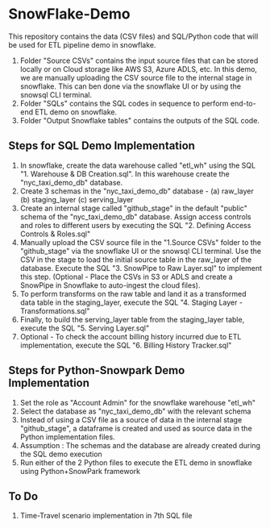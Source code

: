 # SnowFlake-Demo

This repository contains the data (CSV files) and SQL/Python code that will be used for ETL pipeline demo in snowflake.
1. Folder "Source CSVs" contains the input source files that can be stored locally or on Cloud storage like AWS S3, Azure ADLS, etc. In this demo, we are manually uploading the CSV source file to the internal stage in snowflake. This can ben done via the snowflake UI or by using the snowsql CLI terminal.
2. Folder "SQLs" contains the SQL codes in sequence to perform end-to-end ETL demo on snowflake.
3. Folder "Output Snowflake tables" contains the outputs of the SQL code.

## Steps for SQL Demo Implementation

1. In snowflake, create the data warehouse called "etl_wh" using the SQL "1. Warehouse & DB Creation.sql". In this warehouse create the "nyc_taxi_demo_db" database.
2. Create 3 schemas in the "nyc_taxi_demo_db" database - (a) raw_layer (b) staging_layer (c) serving_layer
3. Create an internal stage called "github_stage" in the default "public" schema of the "nyc_taxi_demo_db" database. Assign access controls and roles to different users by executing the SQL "2. Defining Access Controls & Roles.sql"
4. Manually upload the CSV source file in the "1.Source CSVs" folder to the "github_stage" via the snowflake UI or the snowsql CLI terminal. Use the CSV in the stage to load the initial source table in the raw_layer of the database. Execute the SQL "3. SnowPipe to Raw Layer.sql" to implement this step. (Optional - Place the CSVs in S3 or ADLS and create a SnowPipe in Snowflake to auto-ingest the cloud files). 
5. To perform transforms on the raw table and land it as a transformed data table in the staging_layer, execute the SQL "4. Staging Layer - Transformations.sql"
6. Finally, to build the serving_layer table from the staging_layer table, execute the SQL "5. Serving Layer.sql"
7. Optional - To check the account billing history incurred due to ETL implementation, execute  the SQL "6. Billing History Tracker.sql"

## Steps for Python-Snowpark Demo Implementation

1. Set the role as "Account Admin" for the snowflake warehouse "etl_wh"
2. Select the database as "nyc_taxi_demo_db" with the relevant schema
3. Instead of using a CSV file as a source of data in the internal stage "github_stage", a dataframe is created and used as source data in the Python implementation files.
4. Assumption : The schemas and the database are already created during the SQL demo execution
5. Run either of the 2 Python files to execute the ETL demo in snowflake using Python+SnowPark framework
   
## To Do

1. Time-Travel scenario implementation in 7th SQL file  
